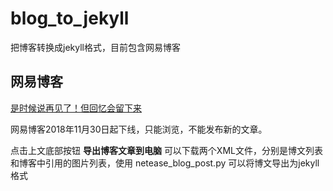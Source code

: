 # blog_to_jekyll
把博客转换成jekyll格式，目前包含网易博客

## 网易博客

[是时候说再见了！但回忆会留下来](http://blog.163.com/bearer.do) 

网易博客2018年11月30日起下线，只能浏览，不能发布新的文章。

点击上文底部按钮 **导出博客文章到电脑** 可以下载两个XML文件，分别是博文列表和博客中引用的图片列表，使用 netease_blog_post.py 可以将博文导出为jekyll格式
